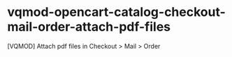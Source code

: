 # vqmod-opencart-catalog-checkout-mail-order-attach-pdf-files
[VQMOD] Attach pdf files in Checkout > Mail > Order

